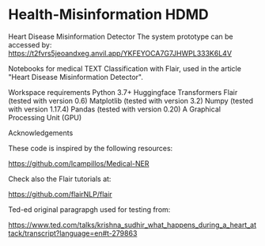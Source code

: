 # Health-Misinformation HDMD
Heart Disease Misinformation Detector
The system prototype can be accessed by:
https://t2fvrs5jeoandxeg.anvil.app/YKFEYOCA7G7JHWPL333K6L4V

Notebooks for medical TEXT Classification with Flair, used in the article "Heart Disease Misinformation Detector".

Workspace requirements
Python 3.7+
Huggingface Transformers 
Flair (tested with version 0.6)
Matplotlib (tested with version 3.2)
Numpy (tested with version 1.17.4)
Pandas (tested with version 0.20)
A Graphical Processing Unit (GPU)

Acknowledgements

These code is inspired by the following resources:

https://github.com/lcampillos/Medical-NER

Check also the Flair tutorials at:

https://github.com/flairNLP/flair

Ted-ed original paragrapgh used for testing from:

https://www.ted.com/talks/krishna_sudhir_what_happens_during_a_heart_attack/transcript?language=en#t-279863
